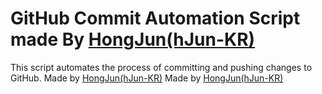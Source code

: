 # GitHub Commit Automation Script made By [HongJun(hJun-KR)](https://github.com/hJun-KR)

This script automates the process of committing and pushing changes to GitHub.
Made by [HongJun(hJun-KR)](https://github.com/hJun-KR) 
Made by [HongJun(hJun-KR)](https://github.com/hJun-KR) 
